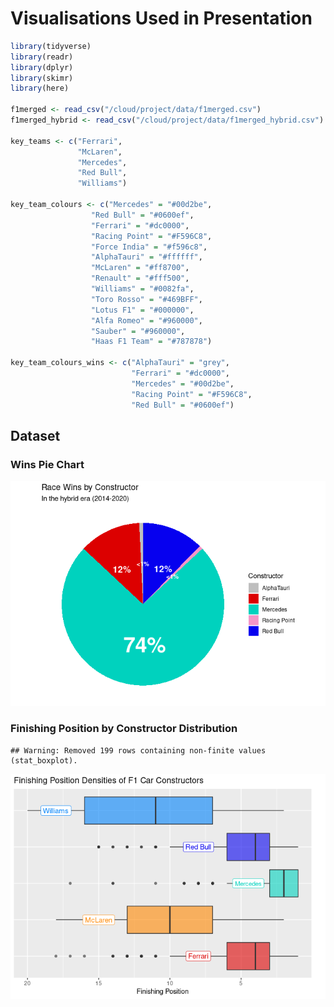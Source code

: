 Visualisations Used in Presentation
================

``` r
library(tidyverse)
library(readr)
library(dplyr)
library(skimr)
library(here)

f1merged <- read_csv("/cloud/project/data/f1merged.csv")
f1merged_hybrid <- read_csv("/cloud/project/data/f1merged_hybrid.csv")

key_teams <- c("Ferrari", 
               "McLaren",
               "Mercedes",
               "Red Bull",
               "Williams")

key_team_colours <- c("Mercedes" = "#00d2be",
                  "Red Bull" = "#0600ef",
                  "Ferrari" = "#dc0000",
                  "Racing Point" = "#F596C8",
                  "Force India" = "#f596c8",
                  "AlphaTauri" = "#ffffff",
                  "McLaren" = "#ff8700",
                  "Renault" = "#fff500",
                  "Williams" = "#0082fa",
                  "Toro Rosso" = "#469BFF",
                  "Lotus F1" = "#000000",
                  "Alfa Romeo" = "#960000",
                  "Sauber" = "#960000",
                  "Haas F1 Team" = "#787878")

key_team_colours_wins <- c("AlphaTauri" = "grey",
                           "Ferrari" = "#dc0000",
                           "Mercedes" = "#00d2be",
                           "Racing Point" = "#F596C8",
                           "Red Bull" = "#0600ef")
```

## Dataset

### Wins Pie Chart

![](PlotBank_files/figure-gfm/race-wins-by-constructor-1.png)<!-- -->

### Finishing Position by Constructor Distribution

    ## Warning: Removed 199 rows containing non-finite values (stat_boxplot).

![](PlotBank_files/figure-gfm/finishing-position-by-constructor-1.png)<!-- -->
